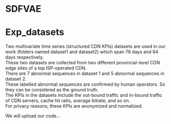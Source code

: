 # SDFVAE

# Exp_datasets
Two multivariate time series (structured CDN KPIs) datasets are used in our work (folders named dataset1 and dataset2) which span 78 days and 64 days respectively. <br> 
These two datasets are collected from two different provincial-level CDN edge sites of a top ISP-operated CDN. <br>
There are 7 abnormal sequences in dataset 1 and 5 abnormal sequences in dataset 2. <br>
These labelled abnormal sequences are confirmed by human operators. So they can be considered as the ground truth. <br>
The KPIs in the datasets include the out-bound traffic and in-bound traffic of CDN servers, cache hit ratio, average bitrate, and so on. <br>
For privacy reasons, these KPIs are anonymized and normalized. <br>

We will upload our code...
